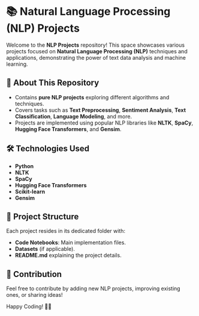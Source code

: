 # 📚 Natural Language Processing (NLP) Projects
Welcome to the **NLP Projects** repository! This space showcases various projects focused on **Natural Language Processing (NLP)** techniques and applications, demonstrating the power of text data analysis and machine learning.

## 🚀 About This Repository
- Contains **pure NLP projects** exploring different algorithms and techniques.
- Covers tasks such as **Text Preprocessing**, **Sentiment Analysis**, **Text Classification**, **Language Modeling**, and more.
- Projects are implemented using popular NLP libraries like **NLTK**, **SpaCy**, **Hugging Face Transformers**, and **Gensim**.

## 🛠️ Technologies Used
- **Python**
- **NLTK**
- **SpaCy**
- **Hugging Face Transformers**
- **Scikit-learn**
- **Gensim**

## 📂 Project Structure
Each project resides in its dedicated folder with:
- **Code Notebooks**: Main implementation files.
- **Datasets** (if applicable).
- **README.md** explaining the project details.

## 🤝 Contribution
Feel free to contribute by adding new NLP projects, improving existing ones, or sharing ideas!

Happy Coding! 🚀✨

